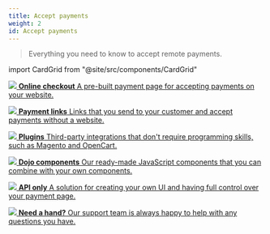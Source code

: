 ```yaml
---
title: Accept payments
weight: 2
id: Accept payments
---
```


>Everything you need to know to accept remote payments.

import CardGrid from "@site/src/components/CardGrid"

<CardGrid home>

[![](/images/dojo-icons/ShoppingBag.svg) **Online checkout** A pre-built payment page for accepting payments on your website.](Online%20checkout/)

[![](/images/dojo-icons/Link.svg) **Payment links** Links that you send to your customer and accept payments without a website.](Payment%20links/)

[![](/images/dojo-icons/Plugin.svg) **Plugins** Third-party integrations that don't require programming skills, such as Magento and OpenCart.](../plugins)

[![](/images/dojo-icons/Layout.svg) **Dojo components** Our ready-made JavaScript components that you can combine with your own components.](Components/)

[![](/images/dojo-icons/Code.svg) **API only** A solution for creating your own UI and having full control over your payment page.](api-only/)

[![](/images/dojo-icons/Headset.svg) **Need a hand?** Our support team is always happy to help with any questions you have.](https://support.dojo.tech/hc/en-gb)

</CardGrid>
